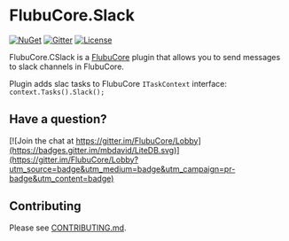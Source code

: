 # FlubuCore.Slack



[![NuGet](https://img.shields.io/nuget/v/FlubuCore.CakePlugin.svg)](https://www.nuget.org/packages/FlubuCore.Slack/)
[![Gitter](https://img.shields.io/gitter/room/FlubuCore/Lobby.svg)](https://gitter.im/FlubuCore/Lobby?utm_source=badge&utm_medium=badge&utm_campaign=pr-badge&utm_content=badge)
[![License](https://img.shields.io/github/license/flubu-core/flubuCore.CakePlugin.svg)](https://github.com/flubu-core/FlubuCore.Slack/blob/master/LICENSE)

FlubuCore.CSlack is a [FlubuCore](https://github.com/flubu-core/flubu.core) plugin that allows you to send messages to slack channels
in FlubuCore. 

Plugin adds slac tasks to FlubuCore ``` ITaskContext ``` interface:  ``` context.Tasks().Slack(); ```
 
 ## Have a question?

 [![Join the chat at https://gitter.im/FlubuCore/Lobby](https://badges.gitter.im/mbdavid/LiteDB.svg)](https://gitter.im/FlubuCore/Lobby?utm_source=badge&utm_medium=badge&utm_campaign=pr-badge&utm_content=badge)

## Contributing

Please see [CONTRIBUTING.md](https://github.com/flubu-core/flubu.core/blob/master/CONTRIBUTING.md).
